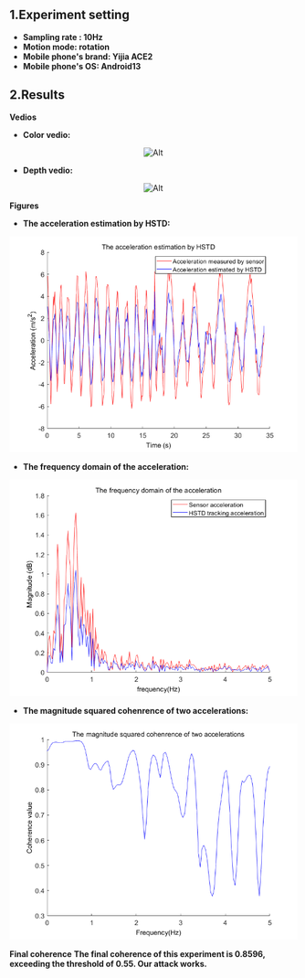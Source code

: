 ## 1.Experiment setting
* **Sampling rate : 10Hz** 
* **Motion mode: rotation**
* **Mobile phone's brand: Yijia ACE2**
* **Mobile phone's OS: Android13**
## 2.Results

**Vedios**
* **Color vedio:**
<div align=center>

 ![Alt](./Outdoor_10Hz_YijiaACE_rotation.gif) 

</div>

* **Depth vedio:** 
<div align=center>

 ![Alt](./Outdoor_10Hz_YijiaACE_rotation_depth.gif) 

</div>

**Figures**
* **The acceleration estimation by HSTD:**
<div align=center>

 ![Alt](./The%20acceleration%20estimation%20by%20HSTD.png) 
</div>

* **The frequency domain of the acceleration:**
<div align=center>

 ![Alt](./The%20frequency%20domain%20of%20the%20acceleration.png) 
</div>

* **The magnitude squared cohenrence of two accelerations:**
<div align=center>

 ![Alt](./The%20magnitude%20squared%20cohenrence%20of%20two%20accelerations.png) 
</div>

**Final coherence**
**The final coherence of this experiment is 0.8596, exceeding the threshold of 0.55. Our attack works.**